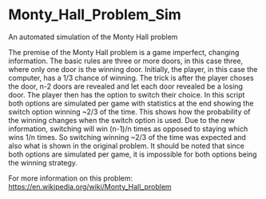 # Monty_Hall_Problem_Sim
An automated simulation of the Monty Hall problem

The premise of the Monty Hall problem is a game imperfect, changing information. The basic rules are three or more doors, in this case three, where only one door is the winning door. Initially, the player, in this case the computer, has a 1/3 chance of winning. The trick is after the player choses the door, n-2 doors are revealed and let each door revealed be a losing door. The player then has the option to switch their choice. In this script both options are simulated per game with statistics at the end showing the switch option winning ~2/3 of the time. This shows how the probability of the winning changes when the switch option is used. Due to the new information, switching will win (n-1)/n times as opposed to staying which wins 1/n times. So switching winning ~2/3 of the time was expected and also what is shown in the original problem. It should be noted that since both options are simulated per game, it is impossible for both options being the winning strategy. 

For more information on this problem: https://en.wikipedia.org/wiki/Monty_Hall_problem
